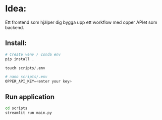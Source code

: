 # Idea:
Ett frontend som hjälper dig bygga upp ett workflow med opper APIet som backend.

## Install:
``` python
# Create venv / conda env
pip install .

touch scripts/.env

# nano scripts/.env
OPPER_API_KEY=<enter your key>
```

## Run application
``` bash
cd scripts
streamlit run main.py
```

